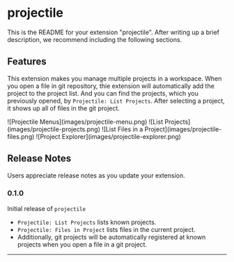 # projectile

This is the README for your extension "projectile". After writing up a brief description, we recommend including the following sections.

## Features

This extension makes you manage multiple projects in a workspace.
When you open a file in git repository, thie extension will automatically add the project to the project list.
And you can find the projects, which you previously opened, by `Projectile: List Projects`.
After selecting a project, it shows up all of files in the git project.

\!\[Projectile Menus\]\(images/projectile-menu.png\)
\!\[List Projects\]\(images/projectile-projects.png\)
\!\[List Files in a Project\]\(images/projectile-files.png\)
\!\[Project Explorer\]\(images/projectile-explorer.png\)

## Release Notes

Users appreciate release notes as you update your extension.

### 0.1.0

Initial release of `projectile`

* `Projectile: List Projects` lists known projects.
* `Projectile: Files in Project` lists files in the current project.
* Additionally, git projects will be automatically registered at known projects when you open a file in a git project.

-----------------------------------------------------------------------------------------------------------
